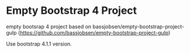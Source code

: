 # Empty Bootstrap 4 Project

empty bootsrap 4 project based on bassjobsen/empty-bootstrap-project-gulp (https://github.com/bassjobsen/empty-bootstrap-project-gulp)

Use bootstrap 4.1.1 version. 